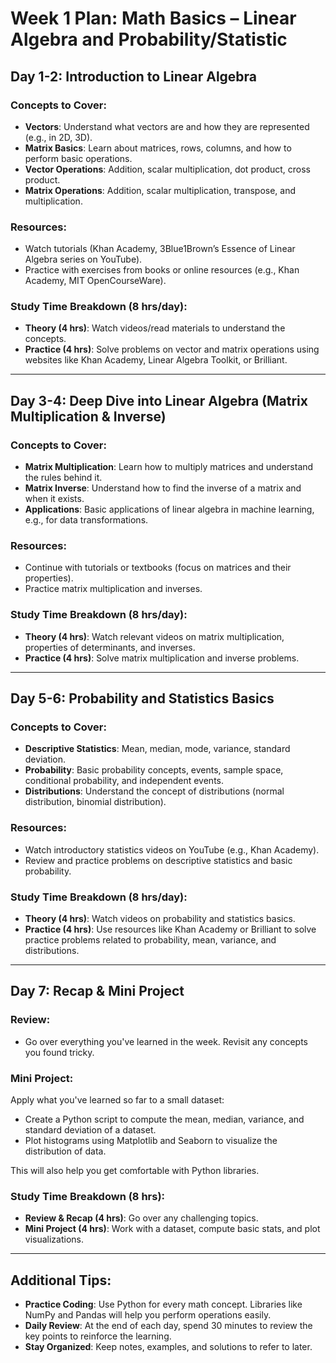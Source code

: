 # Week 1 Plan: Math Basics – Linear Algebra and Probability/Statistic

## Day 1-2: Introduction to Linear Algebra

### Concepts to Cover:
- **Vectors**: Understand what vectors are and how they are represented (e.g., in 2D, 3D).
- **Matrix Basics**: Learn about matrices, rows, columns, and how to perform basic operations.
- **Vector Operations**: Addition, scalar multiplication, dot product, cross product.
- **Matrix Operations**: Addition, scalar multiplication, transpose, and multiplication.

### Resources:
- Watch tutorials (Khan Academy, 3Blue1Brown’s Essence of Linear Algebra series on YouTube).
- Practice with exercises from books or online resources (e.g., Khan Academy, MIT OpenCourseWare).

### Study Time Breakdown (8 hrs/day):
- **Theory (4 hrs)**: Watch videos/read materials to understand the concepts.
- **Practice (4 hrs)**: Solve problems on vector and matrix operations using websites like Khan Academy, Linear Algebra Toolkit, or Brilliant.

---

## Day 3-4: Deep Dive into Linear Algebra (Matrix Multiplication & Inverse)

### Concepts to Cover:
- **Matrix Multiplication**: Learn how to multiply matrices and understand the rules behind it.
- **Matrix Inverse**: Understand how to find the inverse of a matrix and when it exists.
- **Applications**: Basic applications of linear algebra in machine learning, e.g., for data transformations.

### Resources:
- Continue with tutorials or textbooks (focus on matrices and their properties).
- Practice matrix multiplication and inverses.

### Study Time Breakdown (8 hrs/day):
- **Theory (4 hrs)**: Watch relevant videos on matrix multiplication, properties of determinants, and inverses.
- **Practice (4 hrs)**: Solve matrix multiplication and inverse problems.

---

## Day 5-6: Probability and Statistics Basics

### Concepts to Cover:
- **Descriptive Statistics**: Mean, median, mode, variance, standard deviation.
- **Probability**: Basic probability concepts, events, sample space, conditional probability, and independent events.
- **Distributions**: Understand the concept of distributions (normal distribution, binomial distribution).

### Resources:
- Watch introductory statistics videos on YouTube (e.g., Khan Academy).
- Review and practice problems on descriptive statistics and basic probability.

### Study Time Breakdown (8 hrs/day):
- **Theory (4 hrs)**: Watch videos on probability and statistics basics.
- **Practice (4 hrs)**: Use resources like Khan Academy or Brilliant to solve practice problems related to probability, mean, variance, and distributions.

---

## Day 7: Recap & Mini Project

### Review:
- Go over everything you've learned in the week. Revisit any concepts you found tricky.

### Mini Project:
Apply what you've learned so far to a small dataset:
- Create a Python script to compute the mean, median, variance, and standard deviation of a dataset.
- Plot histograms using Matplotlib and Seaborn to visualize the distribution of data.

This will also help you get comfortable with Python libraries.

### Study Time Breakdown (8 hrs):
- **Review & Recap (4 hrs)**: Go over any challenging topics.
- **Mini Project (4 hrs)**: Work with a dataset, compute basic stats, and plot visualizations.

---

## Additional Tips:
- **Practice Coding**: Use Python for every math concept. Libraries like NumPy and Pandas will help you perform operations easily.
- **Daily Review**: At the end of each day, spend 30 minutes to review the key points to reinforce the learning.
- **Stay Organized**: Keep notes, examples, and solutions to refer to later.
